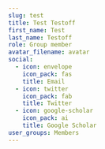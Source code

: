 ```yaml
---
slug: test
title: Test Testoff
first_name: Test
last_name: Testoff
role: Group member
avatar_filename: avatar
social:
  - icon: envelope
    icon_pack: fas
    title: Email
  - icon: twitter
    icon_pack: fab
    title: Twitter
  - icon: google-scholar
    icon_pack: ai
    title: Google Scholar
user_groups: Members
---
```

